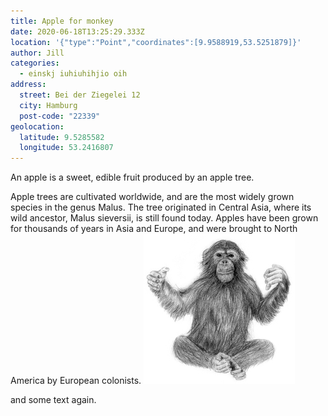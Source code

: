 ```yaml
---
title: Apple for monkey
date: 2020-06-18T13:25:29.333Z
location: '{"type":"Point","coordinates":[9.9588919,53.5251879]}'
author: Jill
categories:
  - einskj iuhiuhihjio oih
address:
  street: Bei der Ziegelei 12
  city: Hamburg
  post-code: "22339"
geolocation:
  latitude: 9.5285582
  longitude: 53.2416807
---
```

An apple is a sweet, edible fruit produced by an apple tree.

Apple trees are cultivated worldwide, and are the most widely grown species in
the genus Malus. The tree originated in Central Asia, where its wild ancestor,
Malus sieversii, is still found today. Apples have been grown for thousands of
years in Asia and Europe, and were brought to North America by European
colonists.
![My monkey](/assets/images/affe.jpg)

and some text again.
